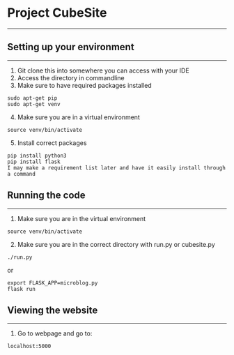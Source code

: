 # Project CubeSite
----------------

## Setting up your environment
----------------
1. Git clone this into somewhere you can access with your IDE
2. Access the directory in commandline
3. Make sure to have required packages installed
```
sudo apt-get pip
sudo apt-get venv
```
4. Make sure you are in a virtual environment
```
source venv/bin/activate
```
5. Install correct packages
```
pip install python3
pip install flask
I may make a requirement list later and have it easily install through a command
```

## Running the code
----------------
1. Make sure you are in the virtual environment
```
source venv/bin/activate
```

2. Make sure you are in the correct directory with run.py or cubesite.py

```
./run.py
```
or
```
export FLASK_APP=microblog.py
flask run
```

## Viewing the website
-------------
1. Go to webpage and go to:
```
localhost:5000
```
